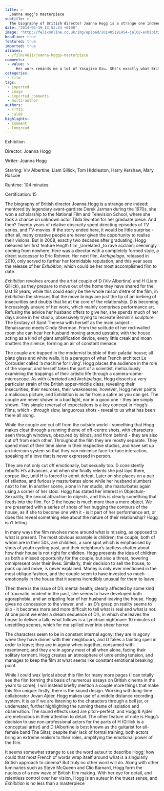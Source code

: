 ```yaml
---
title: >
  Joanna Hogg’s masterpiece
subtitle: >
  The biography of British director Joanna Hogg is a strange one indeed: mentored by legendary avant-gardiste Derek Jarman during the 1970s, she won a scholarship to the National Film and Television School, where she took a chance on unknown actor Tilda Swinton for her graduate piece. And then?
date: "2014-05-19 13:53:33 +0100"
image: "http://felixonline.co.uk/img/upload/201405191454-jal08-exhibition1.jpg"
headline: true
featured: true
imported: true
aliases:
 - /film/4611/joanna-hoggs-masterpiece
comments:
 - value: >
     Her work reminds me a lot of Yasujiro Ozu. She's exactly what British cinema needs right now.
categories:
 - film
tags:
 - imported
 - image
 - imported_comments
 - multi-author
authors:
 - ff712
 - jal08
highlights:
 - comment
 - longread
---
```


Exhibition

Director: Joanna Hogg

Writer: Joanna Hogg

Starring: Viv Albertine, Liam Gillick, Tom Hiddleston, Harry Kershaw, Mary Roscoe

Runtime: 104 minutes

Certification: 15

The biography of British director Joanna Hogg is a strange one indeed: mentored by legendary avant-gardiste Derek Jarman during the 1970s, she won a scholarship to the National Film and Television School, where she took a chance on unknown actor Tilda Swinton for her graduate piece. And then? Twenty years of relative obscurity spent directing episodes of TV series, and TV-movies. If the story ended here, it would be little surprise - after all, many creative people are never given the opportunity to realise their visions. But in 2008, exactly two decades after graduating, Hogg released her first feature length film _Unrelated _to rave acclaim; seemingly coming from nowhere, here was a director with a completely formed style, a direct successor to Eric Rohmer. Her next film, _Archipelago_, released in 2010, only served to further her formidable reputation, and this year sees the release of her _Exhibition_, which could be her most accomplished film to date.

_Exhibition_ revolves around the artist couple of D (Viv Albertine) and H (Liam Gillick), as they prepare to move out of the home they have shared for the last 18 years; while this could easily be the whole raison d’etre of the film, in _Exhibition_ the stresses that the move brings are just the tip of an iceberg of insecurities and doubts that lie at the core of the relationship. D is becoming increasingly unsure of her work, which mainly comprises performance art. Refusing the advice her husband offers to give her, she spends much of her days alone in her studio, obsessively trying to recreate Bernini’s sculpture The Ecstasy of Saint Theresa with herself as the main subject - Renaissance meets Cindy Sherman. From the solitude of her red-walled room she can hear her husband moving around upstairs; with the house acting as a kind of giant amplification device, every little creak and moan shatters the silence, forming an air of constant menace.

The couple are trapped in the modernist bubble of their palatial house; all plate glass and white walls, it is a paragon of what French architect Le Corbusier called ‘a machine for living’. Hogg places the audience in the role of the voyeur, and herself takes the part of a scientist, meticulously examining the trappings of their artistic life through a camera-come-microscope. As with _Unrelated_ and _Archipelago_, Hogg dissects a very particular strain of the British upper-middle class, revealing their insecurities, their neuroses, their weaknesses; however, Hogg never paints a malicious picture, and Exhibition is as far from a satire as you can get. The couple are never shown in a bad light, nor in a good one - they are simply shown. This simple reversal of expectations is a key concept in Hogg’s films, which - through slow, languorous shots - reveal to us what has been there all along.

While the couple are cut off from the outside world - something that Hogg makes clear through a running theme of off-centre shots, with characters seen through windows, obscured by blinds, and from behind - they are also cut off from each other. Throughout the film they are mostly separate. They spend most of their time alone in their respective studios, and have set up an intercom system so that they can minimise face-to-face interaction, speaking of a love that is never expressed in person.

They are not only cut off emotionally, but sexually too. D consistently rebuffs H’s advances, and when she finally relents she just lays there, corpse-like, until H is forced to admit defeat. Later on she places on a pair of stilettos, and furiously masturbates alone while her husband slumbers next to her. In another scene, alone in her studio, she masturbates again using a corner of her stool. Hogg has stated her interest in Objectum-Sexuality, the sexual attraction to objects, and this is clearly something that feeds into the film. For D the house is much more than a mere object. We are presented with a series of shots of her hugging the contours of the house, as if she to become one with it - is it part of her performance art, or does this reveal something else about the nature of their relationship? Hogg isn’t telling.

In many ways the film revolves more around what is missing, as opposed to what is present. The most obvious example is children; the couple, both of whom are in their 50s, are childless, a sore spot which is emphasised by shots of youth cycling past, and their neighbour’s tactless chatter about how their house is not right for children. Hogg presents the idea of children as both a missed opportunity for the couple, but also a threat, hovering omnipresent over their lives. Similarly, their decision to sell the house, to pack up and move, is never explained. Money is only ever mentioned in the most oblique fashion, and the couple seem to have invested so much emotionally in the house that it seems incredibly unusual for them to leave.

Then there is the issue of D’s mental health; clearly affected by some kind of traumatic incident in the past, she seems to have developed both agoraphobia, and an crippling fear of her husband leaving the house. Hogg gives no concession to the viewer, and - as D’s grasp on reality seems to slip - it becomes more and more difficult to tell what is real and what is not. At one point we enter a dream sequence of D’s, in which she leaves the house to deliver a talk; what follows is a Lynchian nightmare: 10 minutes of unsettling scenes, which for me spilled over into sheer horror.

The characters seem to be in constant internal agony; they are in agony when they have dinner with their neighbours, and D fakes a fainting spell in order to leave; they are in agony when together, consumed with resentment; and they are in agony most of all when alone, facing their solitary torment. Hogg creates an atmosphere of unrelenting tension, and manages to keep the film at what seems like constant emotional breaking point.

While I could wax lyrical about this film for many more pages (I can totally see the film forming the basis of numerous essays on British cinema in the years to come), I will instead briefly mention a couple more things that make this film unique: firstly, there is the sound design. Working with long-time collaborator Jovan Ajder, Hogg makes use of a middle distance recording system. It is as if we are listening to the characters through a bell jar, or underwater, further highlighting the running theme of isolation and observation. The sound effects used are pitch-perfect, and Hogg & Ajder are meticulous in their attention to detail. The other feature of note is Hogg’s decision to use non-professional actors for the parts of H (Gillick is a conceptual artist) and D (Albertine is best known as the guitarist for all-female band The Slits); despite their lack of formal training, both actors bring an extreme realism to their roles, amplifying the emotional power of the film.

It seems somewhat strange to use the word auteur to describe Hogg; how could that most French of words wrap itself around what is a singularly British approach to cinema? But truly no other word will do. Along with other luminaries such as Steve McQueen and Clio Barnard, Hogg form the nucleus of a new wave of British film making. With her eye for detail, and relentless control over her vision, Hogg is an auteur in the truest sense, and _Exhibition_ is no less than a masterpiece
